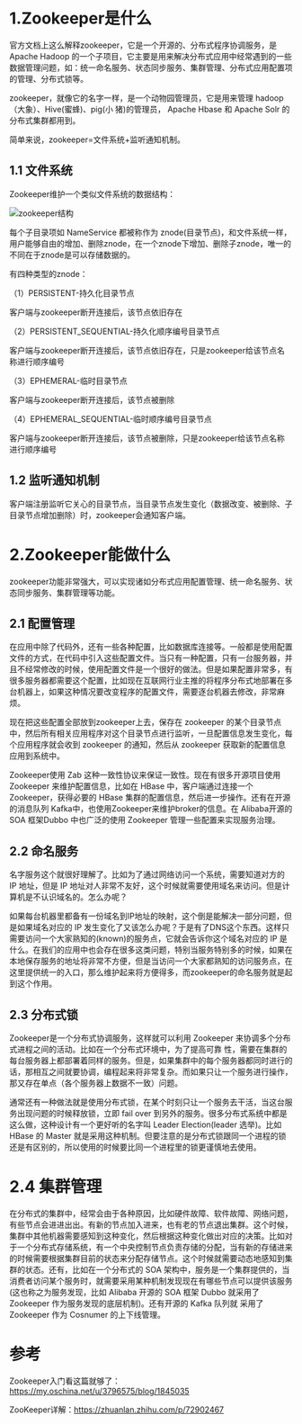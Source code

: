 # 1.Zookeeper是什么

官方文档上这么解释zookeeper，它是一个开源的、分布式程序协调服务，是Apache Hadoop 的一个子项目，它主要是用来解决分布式应用中经常遇到的一些数据管理问题，如：统一命名服务、状态同步服务、集群管理、分布式应用配置项的管理、分布式锁等。

zookeeper，就像它的名字一样，是一个动物园管理员，它是用来管理 hadoop（大象）、Hive(蜜蜂)、pig(小 猪)的管理员， Apache Hbase 和 Apache Solr 的分布式集群都用到。

简单来说，zookeeper=文件系统+监听通知机制。



## 1.1 文件系统

Zookeeper维护一个类似文件系统的数据结构：

![zookeeper结构](https://oscimg.oschina.net/oscnet/9360a80fec827de30e216e324edee8a9e85.jpg "zookeeper结构示意")

每个子目录项如 NameService 都被称作为 znode(目录节点)，和文件系统一样，用户能够自由的增加、删除znode，在一个znode下增加、删除子znode，唯一的不同在于znode是可以存储数据的。

有四种类型的znode：
 
（1）PERSISTENT-持久化目录节点

客户端与zookeeper断开连接后，该节点依旧存在

（2）PERSISTENT_SEQUENTIAL-持久化顺序编号目录节点

客户端与zookeeper断开连接后，该节点依旧存在，只是zookeeper给该节点名称进行顺序编号

（3）EPHEMERAL-临时目录节点

客户端与zookeeper断开连接后，该节点被删除

（4）EPHEMERAL_SEQUENTIAL-临时顺序编号目录节点

客户端与zookeeper断开连接后，该节点被删除，只是zookeeper给该节点名称进行顺序编号

## 1.2 监听通知机制

客户端注册监听它关心的目录节点，当目录节点发生变化（数据改变、被删除、子目录节点增加删除）时，zookeeper会通知客户端。

# 2.Zookeeper能做什么

zookeeper功能非常强大，可以实现诸如分布式应用配置管理、统一命名服务、状态同步服务、集群管理等功能。


## 2.1 配置管理


在应用中除了代码外，还有一些各种配置，比如数据库连接等。一般都是使用配置文件的方式，在代码中引入这些配置文件。当只有一种配置，只有一台服务器，并且不经常修改的时候，使用配置文件是一个很好的做法。但是如果配置非常多，有很多服务器都需要这个配置，比如现在互联网行业主推的将程序分布式地部署在多台机器上，如果这种情况要改变程序的配置文件，需要逐台机器去修改，非常麻烦。

现在把这些配置全部放到zookeeper上去，保存在 zookeeper 的某个目录节点中，然后所有相关应用程序对这个目录节点进行监听，一旦配置信息发生变化，每个应用程序就会收到 zookeeper 的通知，然后从 zookeeper 获取新的配置信息应用到系统中。

Zookeeper使用 Zab 这种一致性协议来保证一致性。现在有很多开源项目使用 Zookeeper 来维护配置信息，比如在 HBase 中，客户端通过连接一个 Zookeeper，获得必要的 HBase 集群的配置信息，然后进一步操作。还有在开源的消息队列 Kafka中，也使用Zookeeper来维护broker的信息。在 Alibaba开源的 SOA 框架Dubbo 中也广泛的使用 Zookeeper 管理一些配置来实现服务治理。

## 2.2 命名服务

名字服务这个就很好理解了。比如为了通过网络访问一个系统，需要知道对方的 IP 地址，但是 IP 地址对人非常不友好，这个时候就需要使用域名来访问。但是计算机是不认识域名的。怎么办呢？

如果每台机器里都备有一份域名到IP地址的映射，这个倒是能解决一部分问题，但是如果域名对应的 IP 发生变化了又该怎么办呢？于是有了DNS这个东西。这样只需要访问一个大家熟知的(known)的服务点，它就会告诉你这个域名对应的 IP 是什么。在我们的应用中也会存在很多这类问题，特别当服务特别多的时候，如果在本地保存服务的地址将非常不方便，但是当访问一个大家都熟知的访问服务点，在这里提供统一的入口，那么维护起来将方便得多，而zookeeper的命名服务就是起到这个作用。

## 2.3 分布式锁

Zookeeper是一个分布式协调服务，这样就可以利用 Zookeeper 来协调多个分布式进程之间的活动。比如在一个分布式环境中，为了提高可靠 性，需要在集群的每台服务器上都部署着同样的服务。但是，如果集群中的每个服务器都同时进行的话，那相互之间就要协调，编程起来将非常复杂。而如果只让一个服务进行操作，那又存在单点（各个服务器上数据不一致）问题。

通常还有一种做法就是使用分布式锁，在某个时刻只让一个服务去干活，当这台服务出现问题的时候释放锁，立即 fail over 到另外的服务。很多分布式系统中都是这么做，这种设计有一个更好听的名字叫 Leader Election(leader 选举)。比如 HBase 的 Master 就是采用这种机制。但要注意的是分布式锁跟同一个进程的锁还是有区别的，所以使用的时候要比同一个进程里的锁更谨慎地去使用。

# 2.4 集群管理

在分布式的集群中，经常会由于各种原因，比如硬件故障、软件故障、网络问题，有些节点会进进出出。有新的节点加入进来，也有老的节点退出集群。这个时候，集群中其他机器需要感知到这种变化，然后根据这种变化做出对应的决策。比如对于一个分布式存储系统，有一个中央控制节点负责存储的分配，当有新的存储进来的时候需要根据集群目前的状态来分配存储节点。这个时候就需要动态地感知到集群的状态。还有，比如在一个分布式的 SOA 架构中，服务是一个集群提供的，当消费者访问某个服务时，就需要采用某种机制发现现在有哪些节点可以提供该服务(这也称之为服务发现，比如 Alibaba 开源的 SOA 框架 Dubbo 就采用了 Zookeeper 作为服务发现的底层机制)。还有开源的 Kafka 队列就 采用了 Zookeeper 作为 Cosnumer 的上下线管理。

# 参考

Zookeeper入门看这篇就够了：https://my.oschina.net/u/3796575/blog/1845035

ZooKeeper详解：https://zhuanlan.zhihu.com/p/72902467